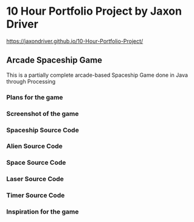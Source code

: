 # 10 Hour Portfolio Project by Jaxon Driver

https://jaxondriver.github.io/10-Hour-Portfolio-Project/

## Arcade Spaceship Game
This is a partially complete arcade-based Spaceship Game done in Java through Processing

### Plans for the game

### Screenshot of the game

### Spaceship Source Code

### Alien Source Code

### Space Source Code

### Laser Source Code

### Timer Source Code

### Inspiration for the game

